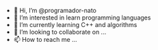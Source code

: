 - 👋 Hi, I’m @programador-nato
- 👀 I’m interested in learn programming languages
- 🌱 I’m currently learning C++ and algorithms
- 💞️ I’m looking to collaborate on ...
- 📫 How to reach me ...

<!---
programador-nato/programador-nato is a ✨ special ✨ repository because its `README.md` (this file) appears on your GitHub profile.
You can click the Preview link to take a look at your changes.
--->
